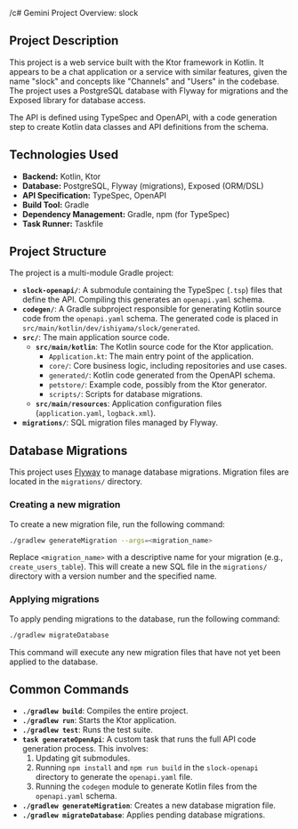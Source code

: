 /c# Gemini Project Overview: slock

## Project Description

This project is a web service built with the Ktor framework in Kotlin. It appears to be a chat application or a service
with similar features, given the name "slock" and concepts like "Channels" and "Users" in the codebase. The project uses
a PostgreSQL database with Flyway for migrations and the Exposed library for database access.

The API is defined using TypeSpec and OpenAPI, with a code generation step to create Kotlin data classes and API
definitions from the schema.

## Technologies Used

- **Backend:** Kotlin, Ktor
- **Database:** PostgreSQL, Flyway (migrations), Exposed (ORM/DSL)
- **API Specification:** TypeSpec, OpenAPI
- **Build Tool:** Gradle
- **Dependency Management:** Gradle, npm (for TypeSpec)
- **Task Runner:** Taskfile

## Project Structure

The project is a multi-module Gradle project:

- **`slock-openapi/`**: A submodule containing the TypeSpec (`.tsp`) files that define the API. Compiling this generates
  an `openapi.yaml` schema.
- **`codegen/`**: A Gradle subproject responsible for generating Kotlin source code from the `openapi.yaml` schema. The
  generated code is placed in `src/main/kotlin/dev/ishiyama/slock/generated`.
- **`src/`**: The main application source code.
    - **`src/main/kotlin`**: The Kotlin source code for the Ktor application.
        - `Application.kt`: The main entry point of the application.
        - `core/`: Core business logic, including repositories and use cases.
        - `generated/`: Kotlin code generated from the OpenAPI schema.
        - `petstore/`: Example code, possibly from the Ktor generator.
        - `scripts/`: Scripts for database migrations.
    - **`src/main/resources`**: Application configuration files (`application.yaml`, `logback.xml`).
- **`migrations/`**: SQL migration files managed by Flyway.

## Database Migrations

This project uses [Flyway](https://flywaydb.org/) to manage database migrations. Migration files are located in the
`migrations/` directory.

### Creating a new migration

To create a new migration file, run the following command:

```bash
./gradlew generateMigration --args=<migration_name>
```

Replace `<migration_name>` with a descriptive name for your migration (e.g., `create_users_table`). This will create a
new SQL file in the `migrations/` directory with a version number and the specified name.

### Applying migrations

To apply pending migrations to the database, run the following command:

```bash
./gradlew migrateDatabase
```

This command will execute any new migration files that have not yet been applied to the database.

## Common Commands

- **`./gradlew build`**: Compiles the entire project.
- **`./gradlew run`**: Starts the Ktor application.
- **`./gradlew test`**: Runs the test suite.
- **`task generateOpenApi`**: A custom task that runs the full API code generation process. This involves:
    1. Updating git submodules.
    2. Running `npm install` and `npm run build` in the `slock-openapi` directory to generate the `openapi.yaml` file.
    3. Running the `codegen` module to generate Kotlin files from the `openapi.yaml` schema.
- **`./gradlew generateMigration`**: Creates a new database migration file.
- **`./gradlew migrateDatabase`**: Applies pending database migrations.
